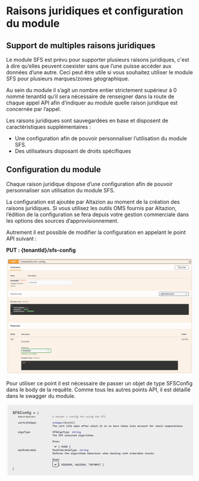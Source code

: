 # Raisons juridiques et configuration du module 

## Support de multiples raisons juridiques
Le module SFS est prévu pour supporter plusieurs raisons juridiques, c'est à dire qu’elles peuvent coexister sans que l’une puisse accéder aux données d’une autre. Ceci peut être utile si vous souhaitez utiliser le module SFS pour plusieurs marques/zones géographique.

Au sein du module il s’agit un nombre entier strictement supérieur à 0 nommé tenantId qu’il sera nécessaire de renseigner dans la route de chaque appel API afin d’indiquer au module quelle raison juridique est concernée par l’appel.

Les raisons juridiques sont sauvegardées en base et disposent de caractéristiques supplémentaires :
- Une configuration afin de pouvoir personnaliser l’utilisation du module SFS.
- Des utilisateurs disposant de droits spécifiques

## Configuration du module
Chaque raison juridique dispose d’une configuration afin de pouvoir personnaliser son utilisation du module SFS.

La configuration est ajoutée par Altazion au moment de la création des raisons juridiques. Si vous utilisez les outils OMS fournis par Altazion, l’édition de la configuration se fera depuis votre gestion commerciale dans les options des sources d’approvisionnement.

Autrement il est possible de modifier la configuration en appelant le point API suivant :

__PUT : {tenantId}/sfs-config__

![Point API Swagger de config du module SFS](img/SwaggerSfsConfig.png)

Pour utiliser ce point il est nécessaire de passer un objet de type SFSConfig dans le body de la requête. Comme tous les autres points API, il est détaillé dans le swagger du module.

![Detail de l'objet SFSConfig](img/DetailSfsConfig.png)